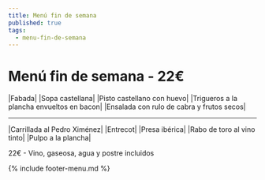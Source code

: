 ```yaml
---
title: Menú fin de semana
published: true
tags:
  - menu-fin-de-semana
---
```


# Menú fin de semana - 22€

|Fabada|
|Sopa castellana|
|Pisto castellano con huevo|
|Trigueros a la plancha envueltos en bacon|
|Ensalada con rulo de cabra y frutos secos|

------

|Carrillada al Pedro Ximénez|
|Entrecot|
|Presa ibérica|
|Rabo de toro al vino tinto|
|Pulpo a la plancha|

22€ - Vino, gaseosa, agua y postre incluidos

{% include footer-menu.md %}
